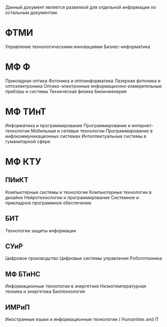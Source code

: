 Данный документ является развилкой для отдельной информации по остальным документам.

# ФТМИ
Управление технологическими инновациями
Бизнес-информатика

# МФ Ф
Прикладная оптика
Фотоника и оптоинформатика
Лазерная фотоника и оптоэлектроника
Оптико-электронные информационно-измерительные приборы и системы
Техническая физика
Биоинженерия

# МФ ТИнТ
Информатика и программирование
Программирование и интернет-технологии
Мобильные и сетевые технологии
Программирование в инфокоммуникационных системах
Интеллектуальные системы в гуманитарной сфере

# МФ КТУ

## ПИиКТ


Компьютерные системы и технологии
Компьютерные технологии в дизайне
Нейротехнологии и программирование
Системное и прикладное программное обеспечение

## БИТ
Технологии защиты информации

## СУиР
Цифровое производство
Цифровые системы управления
Робототехника

## МФ БТиНС
Информационные технологии в энергетике
Низкотемпературная техника и энергетика
Биотехнология

## ИМРиП
Иностранные языки и информационные технологии / Humanities and IT